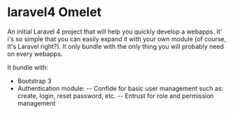 laravel4 Omelet
===============

An initial Laravel 4 project that will help you quickly develop a webapps. It' i's so simple that you can easily expand it with your own module (of course, It's Laravel right?). It only bundle with the only thing you will probably need on every webapps.

It bundle with:

- Bootstrap 3
- Authentication module:
-- Confide for basic user management such as: create, login, reset password, etc.
-- Entrust for role and permission management
